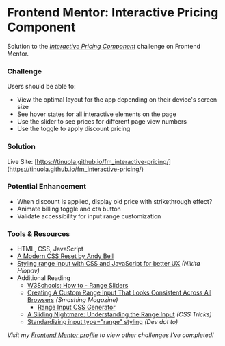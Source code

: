 # Frontend Mentor: Interactive Pricing Component
Solution to the _[Interactive Pricing Component](https://www.frontendmentor.io/challenges/interactive-pricing-component-t0m8PIyY8)_ challenge on Frontend Mentor.


### Challenge
Users should be able to:
- View the optimal layout for the app depending on their device's screen size
- See hover states for all interactive elements on the page
- Use the slider to see prices for different page view numbers
- Use the toggle to apply discount pricing


### Solution
Live Site: [https://tinuola.github.io/fm_interactive-pricing/](https://tinuola.github.io/fm_interactive-pricing/)


### Potential Enhancement
- When discount is applied, display old price with strikethrough effect?
- Animate billing toggle and cta button
- Validate accessibility for input range customization


### Tools & Resources
- HTML, CSS, JavaScript
- [A Modern CSS Reset by Andy Bell](https://piccalil.li/blog/a-modern-css-reset/)
- [Styling range input with CSS and JavaScript for better UX](https://nikitahl.com/style-range-input-css) _(Nikita Hlopov)_
- Additional Reading
  - [W3Schools: How to - Range Sliders](https://www.w3schools.com/howto/howto_js_rangeslider.asp)
  - [Creating A Custom Range Input That Looks Consistent Across All Browsers](https://www.smashingmagazine.com/2021/12/create-custom-range-input-consistent-browsers/) _(Smashing Magazine)_
    - [Range Input CSS Generator](https://range-input-css.netlify.app/)
  - [A Sliding Nightmare: Understanding the Range Input](https://css-tricks.com/sliding-nightmare-understanding-range-input/) _(CSS Tricks)_
  - [Standardizing input type="range" styling](https://dev.to/richiksc/standardizing-input-type-range-styling-3lkl) _(Dev dot to)_


_Visit my [Frontend Mentor profile](https://www.frontendmentor.io/profile/tinuola) to view other challenges I've completed!_